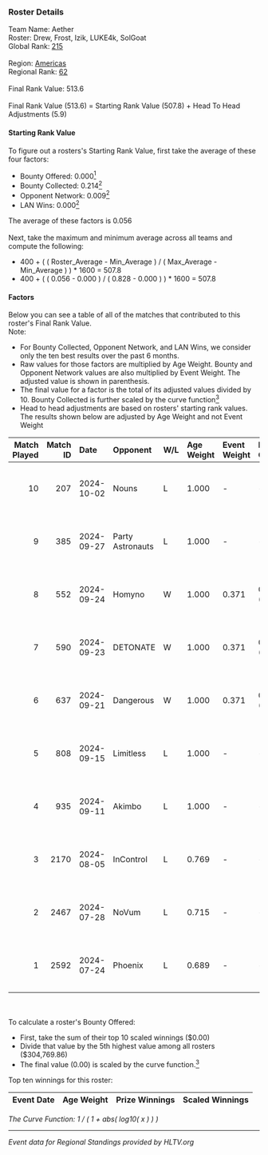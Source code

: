 ### Roster Details<br />
Team Name: Aether<br />
Roster: Drew, Frost, Izik, LUKE4k, SolGoat<br />
Global Rank: [215](../../standings_global_2024_10_09.md)<br />
<br />
Region: [Americas]( ../../standings_americas_2024_10_09.md)<br />
Regional Rank: [62]( ../../standings_americas_2024_10_09.md)<br />
<br />
Final Rank Value:  513.6<br />
<br />
Final Rank Value (513.6) = Starting Rank Value (507.8) + Head To Head Adjustments (5.9)<br />

#### Starting Rank Value<br />
To figure out a rosters's Starting Rank Value, first take the average of these four factors:<br />
- Bounty Offered: 0.000[<sup>1</sup>](#table2)
- Bounty Collected: 0.214[<sup>2</sup>](#table1)
- Opponent Network: 0.009[<sup>2</sup>](#table1)
- LAN Wins: 0.000[<sup>2</sup>](#table1)

The average of these factors is 0.056<br />
<br />
Next, take the maximum and minimum average across all teams and compute the following:<br />
- 400 + ( ( Roster_Average - Min_Average ) / ( Max_Average - Min_Average ) ) * 1600 = 507.8
- 400 + ( ( 0.056 - 0.000 ) / ( 0.828 - 0.000 ) ) * 1600 = 507.8


#### Factors<br />
Below you can see a table of all of the matches that contributed to this roster's Final Rank Value.<br />
Note:<br />

- For Bounty Collected, Opponent Network, and LAN Wins, we consider only the ten best results over the past 6 months.
- Raw values for those factors are multiplied by Age Weight. Bounty and Opponent Network values are also multiplied by Event Weight. The adjusted value is shown in parenthesis.
- The final value for a factor is the total of its adjusted values divided by 10. Bounty Collected is further scaled by the curve function[<sup>3</sup>](#curveFunction)
- Head to head adjustments are based on rosters' starting rank values. The results shown below are adjusted by Age Weight and not Event Weight
<span id="table1"></span><br />


| Match Played | Match ID | Date       | Opponent         | W/L | Age Weight | Event Weight | Bounty Collected | Opponent Network | LAN Wins  | H2H Adj. | Roster                               |
| -: | -: | :- | :- | :- | :- | :- | :- | :- | :- | -: | :- |
|           10 |      207 | 2024-10-02 | Nouns            | L   | 1.000      | -            | -                | -                | -         |    -1.28 | Drew, Frost, Izik, LUKE4k, SolGoat   |
|            9 |      385 | 2024-09-27 | Party Astronauts | L   | 1.000      | -            | -                | -                | -         |    -2.57 | AtomiK, Drew, Frost, LUKE4k, SolGoat |
|            8 |      552 | 2024-09-24 | Homyno           | W   | 1.000      | 0.371        | 0.006 (0.002)    | 0.121 (0.045)    | 0 (0.000) |    18.61 | AtomiK, Drew, Frost, LUKE4k, SolGoat |
|            7 |      590 | 2024-09-23 | DETONATE         | W   | 1.000      | 0.371        | 0.000 (0.000)    | 0.123 (0.045)    | 0 (0.000) |    16.83 | AtomiK, Drew, Frost, LUKE4k, SolGoat |
|            6 |      637 | 2024-09-21 | Dangerous        | W   | 1.000      | 0.371        | 0.000 (0.000)    | 0.000 (0.000)    | 0 (0.000) |    11.85 | AtomiK, Frost, Izik, LUKE4k, SolGoat |
|            5 |      808 | 2024-09-15 | Limitless        | L   | 1.000      | -            | -                | -                | -         |    -6.43 | AtomiK, Drew, Frost, LUKE4k, SolGoat |
|            4 |      935 | 2024-09-11 | Akimbo           | L   | 1.000      | -            | -                | -                | -         |    -4.21 | AtomiK, Drew, LUKE4k, RiFT, SolGoat  |
|            3 |     2170 | 2024-08-05 | InControl        | L   | 0.769      | -            | -                | -                | -         |    -6.53 | AtomiK, Frost, LUKE4k, RiFT, SolGoat |
|            2 |     2467 | 2024-07-28 | NoVum            | L   | 0.715      | -            | -                | -                | -         |   -14.12 | AtomiK, Frost, LUKE4k, RiFT, SolGoat |
|            1 |     2592 | 2024-07-24 | Phoenix          | L   | 0.689      | -            | -                | -                | -         |    -6.28 | AtomiK, Frost, LUKE4k, RiFT, SolGoat |

<br />
<span id="table2"></span><br />
To calculate a roster's Bounty Offered:<br />

- First, take the sum of their top 10 scaled winnings ($0.00)
- Divide that value by the 5th highest value among all rosters ($304,769.86)
- The final value (0.00) is scaled by the curve function.[<sup>3</sup>](#curveFunction)

Top ten winnings for this roster:<br />

| Event Date | Age Weight | Prize Winnings | Scaled Winnings |
| :- | -: | :- | :- |


<span id="curveFunction"></span>_The Curve Function: 1 / ( 1 + abs( log10( x ) ) )_<br />

---
_Event data for Regional Standings provided by HLTV.org_<br />
